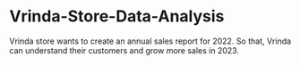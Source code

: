 # Vrinda-Store-Data-Analysis
 Vrinda store wants to create an annual sales report for 2022. So that, Vrinda can understand their customers and grow more sales in 2023.
